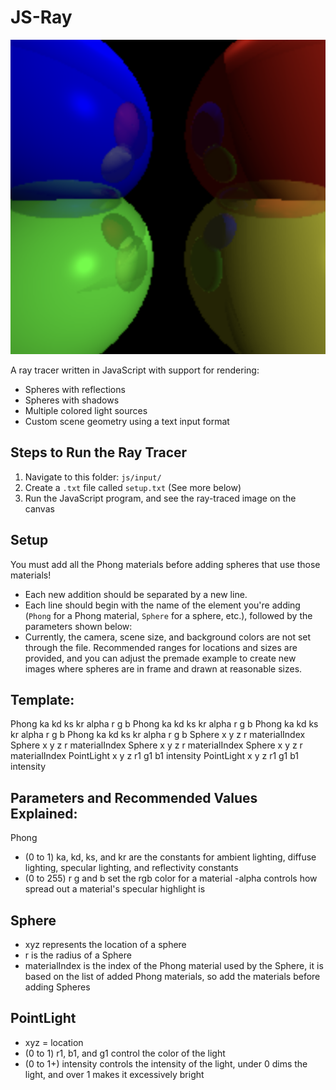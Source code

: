 # JS-Ray
![colorful example](Examples/reflectionTestForFun.png)


A ray tracer written in JavaScript with support for rendering:
- Spheres with reflections
- Spheres with shadows
- Multiple colored light sources
- Custom scene geometry using a text input format

## Steps to Run the Ray Tracer

1. Navigate to this folder: `js/input/`
2. Create a `.txt` file called `setup.txt` (See more below)
3. Run the JavaScript program, and see the ray-traced image on the canvas

## Setup

You must add all the Phong materials before adding spheres that use those materials!

- Each new addition should be separated by a new line.
- Each line should begin with the name of the element you're adding (`Phong` for a Phong material, `Sphere` for a sphere, etc.), followed by the parameters shown below:
- Currently, the camera, scene size, and background colors are not set through the file. Recommended ranges for locations and sizes are provided, and you can adjust the premade example to create new images where spheres are in frame and drawn at reasonable sizes.


## Template: 
Phong ka kd ks kr alpha r g b 
Phong ka kd ks kr alpha r g b 
Phong ka kd ks kr alpha r g b 
Phong ka kd ks kr alpha r g b 
Sphere x y z r materialIndex
Sphere x y z r materialIndex
Sphere x y z r materialIndex
Sphere x y z r materialIndex
PointLight x y z r1 g1 b1 intensity 
PointLight x y z r1 g1 b1 intensity 

## Parameters and Recommended Values Explained: 
Phong 
- (0 to 1) ka, kd, ks, and kr are the constants for ambient lighting, diffuse lighting, specular lighting, and reflectivity constants 
- (0 to 255) r g and b set the rgb color for a material 
-alpha controls how spread out a material's specular highlight is 

## Sphere
- xyz represents the location of a sphere 
- r is the radius of a Sphere
- materialIndex is the index of the Phong material used by the Sphere, it is based on the list of added Phong materials, so add the materials before adding Spheres 

## PointLight 
- xyz = location 
- (0 to 1) r1, b1, and g1 control the color of the light 
- (0 to 1+) intensity controls the intensity of the light, under 0 dims the light, and over 1 makes it excessively bright 
